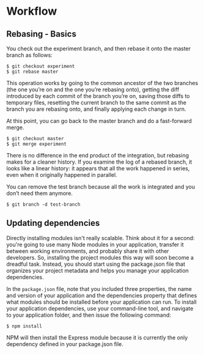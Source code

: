 # Workflow

## Rebasing - Basics

You check out the experiment branch, and then rebase it
onto the master branch as follows:

```
$ git checkout experiment
$ git rebase master
```

This operation works by going to the common ancestor of
the two branches (the one you’re on and the one you’re
rebasing onto), getting the diff introduced by each commit
of the branch you’re on, saving those diffs to temporary
files, resetting the current branch to the same commit as
the branch you are rebasing onto, and finally applying each
change in turn.

At this point, you can go back to the master branch and do
a fast-forward merge.

```
$ git checkout master
$ git merge experiment
```

There is no difference in the end product of the
integration, but rebasing makes for a cleaner history. If
you examine the log of a rebased branch, it looks like a
linear history: it appears that all the work happened in
series, even when it originally happened in parallel.

You can remove the test branch because all
the work is integrated and you don’t need them anymore.

```
$ git branch -d test-branch
```

## Updating dependencies

Directly installing modules isn't really scalable. Think about it for a second:
you're going to use many Node modules in your application, transfer it between
working environments, and probably share it with other developers. So, installing
the project modules this way will soon become a dreadful task. Instead, you should
start using the package.json file that organizes your project metadata and helps
you manage your application dependencies.

In the ```package.json``` file, note that you included three properties, the name and
version of your application and the dependencies property that defines what
modules should be installed before your application can run. To install your
application dependencies, use your command-line tool, and navigate to your
application folder, and then issue the following command:

```
$ npm install
```

NPM will then install the Express module because it is currently the only
dependency defined in your package.json file.
